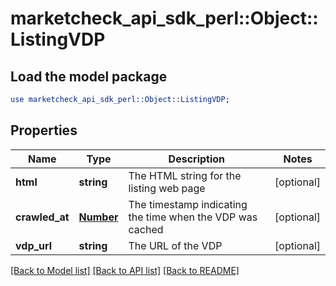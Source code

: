 # marketcheck_api_sdk_perl::Object::ListingVDP

## Load the model package
```perl
use marketcheck_api_sdk_perl::Object::ListingVDP;
```

## Properties
Name | Type | Description | Notes
------------ | ------------- | ------------- | -------------
**html** | **string** | The HTML string for the listing web page | [optional] 
**crawled_at** | [**Number**](Number.md) | The timestamp indicating the time when the VDP was cached | [optional] 
**vdp_url** | **string** | The URL of the VDP | [optional] 

[[Back to Model list]](../README.md#documentation-for-models) [[Back to API list]](../README.md#documentation-for-api-endpoints) [[Back to README]](../README.md)


